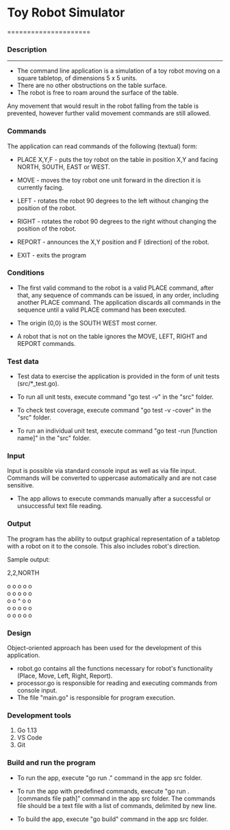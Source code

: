 # Toy Robot Simulator
=====================
### Description
---------------
- The command line application is a simulation of a toy robot moving on a square tabletop,
  of dimensions 5 x 5 units.
- There are no other obstructions on the table surface.
- The robot is free to roam around the surface of the table.

Any movement that would result in the
robot falling from the table is prevented, however further valid
movement commands are still allowed.

### Commands
The application can read commands of the following (textual) form:

- PLACE X,Y,F - puts the toy robot on the table in position X,Y and facing NORTH,
  SOUTH, EAST or WEST.

- MOVE - moves the toy robot one unit forward in the direction it is
  currently facing.

- LEFT - rotates the robot 90 degrees to the left
  without changing the position of the robot.

- RIGHT - rotates the robot 90 degrees to the right
  without changing the position of the robot.

- REPORT - announces the X,Y position and F (direction) of the robot.

- EXIT - exits the program

### Conditions
- The first valid command to the robot is a valid PLACE command, after that, any
  sequence of commands can be issued, in any order, including another PLACE
  command. The application discards all commands in the sequence until
  a valid PLACE command has been executed.

- The origin (0,0) is the SOUTH WEST most corner.

- A robot that is not on the table ignores the MOVE, LEFT, RIGHT
  and REPORT commands.

### Test data
- Test data to exercise the application is provided in the form of unit tests
(src/*_test.go).

- To run all unit tests, execute command "go test -v" in the "src" folder.
- To check test coverage, execute command "go test -v -cover" in the "src" folder.
- To run an individual unit test, execute command "go test -run [function name]" in the "src" folder.

### Input
Input is possible via standard console input as well as via file input.
Commands will be converted to uppercase automatically and are not case sensitive.
- The app allows to execute commands manually after a successful or unsuccessful text file reading.

### Output
The program has the ability to output graphical representation of a tabletop
with a robot on it to the console. This also includes robot's direction.

Sample output:

2,2,NORTH

o  o  o  o  o<br/>
o  o  o  o  o<br/>
o  o  ^  o  o<br/>
o  o  o  o  o<br/>
o  o  o  o  o

### Design
Object-oriented approach has been used for the development of this application.

- robot.go contains all the functions necessary for robot's functionality
(Place, Move, Left, Right, Report).
- processor.go is responsible for reading and executing commands from console input.
- The file "main.go" is responsible for program execution.

### Development tools
   1) Go 1.13
   2) VS Code
   3) Git

### Build and run the program
- To run the app, execute "go run ." command in the app src folder.

- To run the app with predefined commands, execute "go run . [commands file path]"
command in the app src folder. The commands file should be a text file with a list of commands,
delimited by new line.

- To build the app, execute "go build" command in the app src folder.
